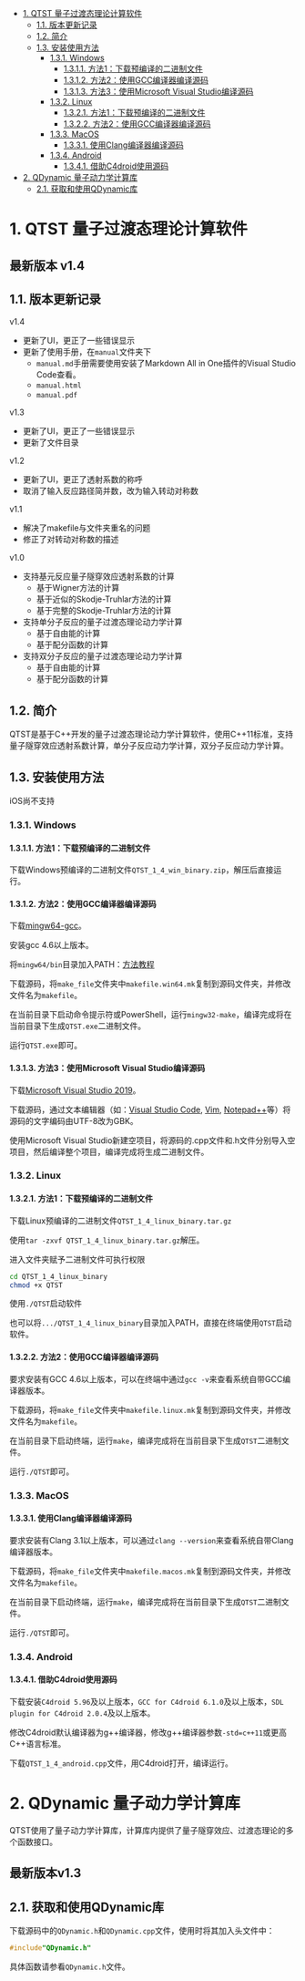 <!-- TOC -->

- [1. QTST 量子过渡态理论计算软件](#1-qtst-量子过渡态理论计算软件)
    - [1.1. 版本更新记录](#11-版本更新记录)
    - [1.2. 简介](#12-简介)
    - [1.3. 安装使用方法](#13-安装使用方法)
        - [1.3.1. Windows](#131-windows)
            - [1.3.1.1. 方法1：下载预编译的二进制文件](#1311-方法1下载预编译的二进制文件)
            - [1.3.1.2. 方法2：使用GCC编译器编译源码](#1312-方法2使用gcc编译器编译源码)
            - [1.3.1.3. 方法3：使用Microsoft Visual Studio编译源码](#1313-方法3使用microsoft-visual-studio编译源码)
        - [1.3.2. Linux](#132-linux)
            - [1.3.2.1. 方法1：下载预编译的二进制文件](#1321-方法1下载预编译的二进制文件)
            - [1.3.2.2. 方法2：使用GCC编译器编译源码](#1322-方法2使用gcc编译器编译源码)
        - [1.3.3. MacOS](#133-macos)
            - [1.3.3.1. 使用Clang编译器编译源码](#1331-使用clang编译器编译源码)
        - [1.3.4. Android](#134-android)
            - [1.3.4.1. 借助C4droid使用源码](#1341-借助c4droid使用源码)
- [2. QDynamic 量子动力学计算库](#2-qdynamic-量子动力学计算库)
    - [2.1. 获取和使用QDynamic库](#21-获取和使用qdynamic库)

<!-- /TOC -->


# 1. QTST 量子过渡态理论计算软件

最新版本 v1.4
--

## 1.1. 版本更新记录
v1.4
* 更新了UI，更正了一些错误显示
* 更新了使用手册，在```manual```文件夹下
    * ```manual.md```手册需要使用安装了Markdown All in One插件的Visual Studio Code查看。
    * ```manual.html```
    * ```manual.pdf```

v1.3
* 更新了UI，更正了一些错误显示
* 更新了文件目录

v1.2
* 更新了UI，更正了透射系数的称呼
* 取消了输入反应路径简并数，改为输入转动对称数

v1.1
* 解决了makefile与文件夹重名的问题
* 修正了对转动对称数的描述


v1.0
* 支持基元反应量子隧穿效应透射系数的计算              
  * 基于Wigner方法的计算                          
  * 基于近似的Skodje-Truhlar方法的计算            
  * 基于完整的Skodje-Truhlar方法的计算            
* 支持单分子反应的量子过渡态理论动力学计算            
  * 基于自由能的计算                              
  * 基于配分函数的计算                            
* 支持双分子反应的量子过渡态理论动力学计算            
  * 基于自由能的计算                              
  * 基于配分函数的计算                            
## 1.2. 简介
QTST是基于C++开发的量子过渡态理论动力学计算软件，使用C++11标准，支持量子隧穿效应透射系数计算，单分子反应动力学计算，双分子反应动力学计算。
## 1.3. 安装使用方法
iOS尚不支持
### 1.3.1. Windows
#### 1.3.1.1. 方法1：下载预编译的二进制文件
下载Windows预编译的二进制文件```QTST_1_4_win_binary.zip```，解压后直接运行。
#### 1.3.1.2. 方法2：使用GCC编译器编译源码
下载[mingw64-gcc](https://sourceforge.net/projects/mingw-w64/files/latest/download)。

安装gcc 4.6以上版本。

将```mingw64/bin```目录加入PATH：[方法教程](https://blog.csdn.net/Flood_Dragon/article/details/12363705)

下载源码，将```make_file```文件夹中```makefile.win64.mk```复制到源码文件夹，并修改文件名为```makefile```。

在当前目录下启动命令提示符或PowerShell，运行```mingw32-make```，编译完成将在当前目录下生成```QTST.exe```二进制文件。

运行```QTST.exe```即可。
#### 1.3.1.3. 方法3：使用Microsoft Visual Studio编译源码
下载[Microsoft Visual Studio 2019](https://visualstudio.microsoft.com/zh-hans/downloads/)。

下载源码，通过文本编辑器（如：[Visual Studio Code](https://code.visualstudio.com/), [Vim](https://www.vim.org/), [Notepad++](https://notepad-plus-plus.org/)等）将源码的文字编码由UTF-8改为GBK。

使用Microsoft Visual Studio新建空项目，将源码的.cpp文件和.h文件分别导入空项目，然后编译整个项目，编译完成将生成二进制文件。
### 1.3.2. Linux
#### 1.3.2.1. 方法1：下载预编译的二进制文件
下载Linux预编译的二进制文件```QTST_1_4_linux_binary.tar.gz```

使用```tar -zxvf QTST_1_4_linux_binary.tar.gz```解压。

进入文件夹赋予二进制文件可执行权限
```bash
cd QTST_1_4_linux_binary
chmod +x QTST
```

使用```./QTST```启动软件

也可以将```.../QTST_1_4_linux_binary```目录加入PATH，直接在终端使用```QTST```启动软件。
#### 1.3.2.2. 方法2：使用GCC编译器编译源码
要求安装有GCC 4.6以上版本，可以在终端中通过```gcc -v```来查看系统自带GCC编译器版本。

下载源码，将```make_file```文件夹中```makefile.linux.mk```复制到源码文件夹，并修改文件名为```makefile```。

在当前目录下启动终端，运行```make```，编译完成将在当前目录下生成```QTST```二进制文件。

运行```./QTST```即可。
### 1.3.3. MacOS
#### 1.3.3.1. 使用Clang编译器编译源码
要求安装有Clang 3.1以上版本，可以通过```clang --version```来查看系统自带Clang编译器版本。

下载源码，将```make_file```文件夹中```makefile.macos.mk```复制到源码文件夹，并修改文件名为```makefile```。

在当前目录下启动终端，运行```make```，编译完成将在当前目录下生成```QTST```二进制文件。

运行```./QTST```即可。
### 1.3.4. Android
#### 1.3.4.1. 借助C4droid使用源码
下载安装```C4droid 5.96```及以上版本，```GCC for C4droid 6.1.0```及以上版本，```SDL plugin for C4droid 2.0.4```及以上版本。

修改C4droid默认编译器为g++编译器，修改g++编译器参数```-std=c++11```或更高C++语言标准。

下载```QTST_1_4_android.cpp```文件，用C4droid打开，编译运行。


# 2. QDynamic 量子动力学计算库
QTST使用了量子动力学计算库，计算库内提供了量子隧穿效应、过渡态理论的多个函数接口。

最新版本v1.3
--

## 2.1. 获取和使用QDynamic库
下载源码中的```QDynamic.h```和```QDynamic.cpp```文件，使用时将其加入头文件中：
```c++
#include"QDynamic.h"
```

具体函数请参看```QDynamic.h```文件。
